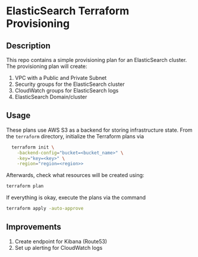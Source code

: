 # ElasticSearch Terraform Provisioning

## Description
This repo contains a simple provisioning plan for an ElasticSearch cluster. The provisioning plan will create:

1. VPC with a Public and Private Subnet
1. Security groups for the ElasticSearch cluster
1. CloudWatch groups for ElasticSearch logs
1. ElasticSearch Domain/cluster

## Usage

These plans use AWS S3 as a backend for storing infrastructure state. From the `terraform` directory, initialize the Terraform plans via

```bash
  terraform init \
    -backend-config="bucket=<bucket_name>" \
    -key="key=<key>" \
    -region="region=<region>>
```

Afterwards, check what resources will be created using:

```bash
terraform plan
```

If everything is okay, execute the plans via the command

```bash
terraform apply -auto-approve
```

## Improvements

1. Create endpoint for Kibana (Route53)
1. Set up alerting for CloudWatch logs
